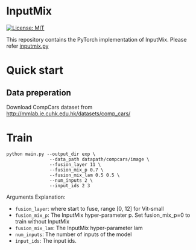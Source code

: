 # InputMix
[![License: MIT](https://img.shields.io/badge/License-MIT-yellow.svg)](https://opensource.org/licenses/MIT) 

This repository contains the PyTorch implementation of InputMix. Please refer [inputmix.py](./inputmix.py)

# Quick start

## Data preperation
Download CompCars dataset from
http://mmlab.ie.cuhk.edu.hk/datasets/comp_cars/

# Train

```
python main.py --output_dir exp \
                --data_path datapath/compcars/image \
                --fusion_layer 11 \
                --fusion_mix_p 0.7 \
                --fusion_mix_lam 0.5 0.5 \
                --num_inputs 2 \
                --input_ids 2 3
```
Arguments Explanation:
- `fusion_layer`: where start to fuse, range [0, 12] for Vit-small
- `fusion_mix_p`: The InputMix hyper-parameter p. Set fusion_mix_p=0 to train without InputMix
- `fusion_mix_lam`: The InputMix hyper-parameter lam
- `num_inputs`: The number of inputs of the model
- `input_ids`: The input ids.

